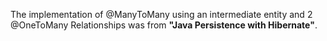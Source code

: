 The implementation of @ManyToMany using an intermediate entity and 2 @OneToMany Relationships was from **"Java Persistence with Hibernate"**.